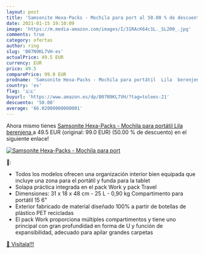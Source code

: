 ```yaml
---
layout: post
title: 'Samsonite Hexa-Packs - Mochila para port al 50.00 % de descuento'
date: 2021-01-15 19:10:09
image: 'https://m.media-amazon.com/images/I/31RAcK64c1L._SL200_.jpg'
comments: true
category: ofertas
author: ring
slug: 'B07N9KL7VH-es'
actualPrice: 49.5 EUR
currency: EUR
price: 49.5
comparePrice: 99.0 EUR
prodname: 'Samsonite Hexa-Packs - Mochila para portátil  Lila  berenjena '
country: 'es'
flag: '🇪🇸'
buyurl: 'https://www.amazon.es/dp/B07N9KL7VH/?tag=tolees-21'
descuento: '50.00'
average: '66.02000000000001'
---
```


Ahora mismo tienes [Samsonite Hexa-Packs - Mochila para portátil  Lila  berenjena ](https://www.amazon.es/dp/B07N9KL7VH/?tag=tolees-21) a 49.5 EUR (original: 99.0 EUR) (50.00 %  de descuento) en el siguiente enlace!

[![Samsonite Hexa-Packs - Mochila para port](https://m.media-amazon.com/images/I/31RAcK64c1L._SL200_.jpg)](https://www.amazon.es/dp/B07N9KL7VH/?tag=tolees-21)

🔎:

- Todos los modelos ofrecen una organización interior bien equipada que incluye una zona para el portátil y funda para la tablet
- Solapa práctica integrada en el pack Work y pack Travel
- Dimensiones: 31 x 18 x 48 cm - 25 L - 0,90 kg Compartimento para portátil 15 6\"
- Exterior fabricado de material diseñado 100% a partir de botellas de plástico PET recicladas
- El pack Work proporciona múltiples compartimentos y tiene uno principal con gran profundidad en forma de U y función de expansibilidad, adecuado para apilar grandes carpetas

[🛒 Visítala!!!](https://www.amazon.es/dp/B07N9KL7VH/?tag=tolees-21)

